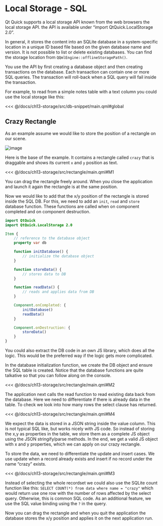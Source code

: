 # Local Storage - SQL

Qt Quick supports a local storage API known from the web browsers the local storage API. the API is available under “import QtQuick.LocalStorage 2.0”.

In general, it stores the content into an SQLite database in a system-specific location in a unique ID based file based on the given database name and version. It is not possible to list or delete existing databases. You can find the storage location from `QQmlEngine::offlineStoragePath()`.

You use the API by first creating a database object and then creating transactions on the database. Each transaction can contain one or more SQL queries. The transaction will roll-back when a SQL query will fail inside the transaction.

For example, to read from a simple notes table with a text column you could use the local storage like this:

<<< @/docs/ch13-storage/src/db-snippet/main.qml#global

## Crazy Rectangle

As an example assume we would like to store the position of a rectangle on our scene.

![image](./images/crazy_rect.png)

Here is the base of the example. It contains a rectangle called `crazy` that is draggable and shows its current `x` and `y` position as text.

<<< @/docs/ch13-storage/src/rectangle/main.qml#M1

You can drag the rectangle freely around. When you close the application and launch it again the rectangle is at the same position.

Now we would like to add that the x/y position of the rectangle is stored inside the SQL DB. For this, we need to add an `init`, `read` and `store` database function. These functions are called when on component completed and on component destruction.

```qml
import QtQuick
import QtQuick.LocalStorage 2.0

Item {
    // reference to the database object
    property var db

    function initDatabase() {
        // initialize the database object
    }

    function storeData() {
        // stores data to DB
    }

    function readData() {
        // reads and applies data from DB
    }

    Component.onCompleted: {
        initDatabase()
        readData()
    }

    Component.onDestruction: {
        storeData()
    }
}
```

You could also extract the DB code in an own JS library, which does all the logic. This would be the preferred way if the logic gets more complicated.

In the database initialization function, we create the DB object and ensure the SQL table is created. Notice that the database functions are quite talkative so that you can follow along on the console.

<<< @/docs/ch13-storage/src/rectangle/main.qml#M2

The application next calls the read function to read existing data back from the database. Here we need to differentiate if there is already data in the table. To check we look into how many rows the select clause has returned.

<<< @/docs/ch13-storage/src/rectangle/main.qml#M4

We expect the data is stored in a JSON string inside the value column. This is not typical SQL like, but works nicely with JS code. So instead of storing the x,y as properties in the table, we store them as a complete JS object using the JSON stringify/parse methods. In the end, we get a valid JS object with x and y properties, which we can apply on our crazy rectangle.

To store the data, we need to differentiate the update and insert cases. We use update when a record already exists and insert if no record under the name “crazy” exists.

<<< @/docs/ch13-storage/src/rectangle/main.qml#M3

Instead of selecting the whole recordset we could also use the SQLite count function like this: `SELECT COUNT(*) from data where name = "crazy"` which would return use one row with the number of rows affected by the select query. Otherwise, this is common SQL code. As an additional feature, we use the SQL value binding using the `?` in the query.

Now you can drag the rectangle and when you quit the application the database stores the x/y position and applies it on the next application run.

